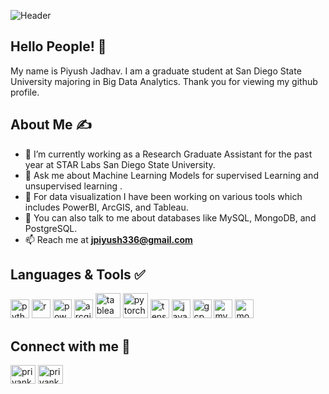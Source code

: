 

![Header](https://cdn.dribbble.com/users/1523313/screenshots/13671653/media/7c52f9d4b1117aa12f3bf9f9c3b9e1aa.gif)

## Hello People! &#128075;

My name is Piyush Jadhav. I am a graduate student at San Diego State University majoring in Big Data Analytics. Thank you for viewing my github profile.

## About Me &#9997;
-  🔭 I’m currently working as a Research Graduate Assistant for the past year at STAR Labs San Diego State University.
- 💬 Ask me about Machine Learning Models for supervised Learning and unsupervised learning .
- 💬 For data visualization I have been working on various tools which includes PowerBI, ArcGIS, and Tableau.
- 💬 You can also talk to me about databases like MySQL, MongoDB, and PostgreSQL.
-  📫 Reach me at **jpiyush336@gmail.com**


## Languages & Tools &#9989;
<p align='left'>
  <img src="https://www.svgrepo.com/show/452091/python.svg" alt="python" width="auto" height="30"/>
    <img src='https://upload.wikimedia.org/wikipedia/commons/thumb/1/1b/R_logo.svg/1920px-R_logo.svg.png' height='30' width='auto' alt="r">
   <img src='https://1000logos.net/wp-content/uploads/2022/08/Microsoft-Power-BI-Logo.png' height='30' width='auto' alt="powerbi">
     <img src='https://upload.wikimedia.org/wikipedia/commons/7/7e/ArcGIS_logo_%28cropped%29.png?20210321190132' height='30' width='auto' alt="arcgis">
  <img src="https://www.svgrepo.com/show/354428/tableau-icon.svg" alt="tableau" width="40" height="40">
  <img src='https://www.svgrepo.com/show/354240/pytorch.svg' alt="pytorch" width="40" height="40">
   <img src='https://www.svgrepo.com/show/354440/tensorflow.svg' height='30' width='auto' alt="tensorflow">
     <img src='https://www.svgrepo.com/show/452234/java.svg' height='30' width='auto' alt="java">
       <img src='https://www.svgrepo.com/show/448223/gcp.svg' height='30' width='auto' alt="gcp">
     <img src='https://www.svgrepo.com/show/303251/mysql-logo.svg' height='30' width='auto' alt="mysql">
       <img src='https://www.svgrepo.com/show/439231/mongodb.svg' height='30' width='auto' alt="mongodb">
</p>

##  Connect with me &#129309;
<p align="left">
<a href="https://www.linkedin.com/in/piyushjadhav04/" target="blank"><img align="center" src="https://raw.githubusercontent.com/rahuldkjain/github-profile-readme-generator/master/src/images/icons/Social/linked-in-alt.svg" alt="priyankabirajdar" height="30" width="40" /></a>
<a href="https://github.com/pjadhav5510" target="blank"><img align="center" src="https://cdn.jsdelivr.net/npm/simple-icons@3.0.1/icons/github.svg" alt="priyankabirajdar" height="30" width="40" /></a>  



[1.1]: https://i.imgur.com/Vahbdkj.png (linkedin icon)
  
